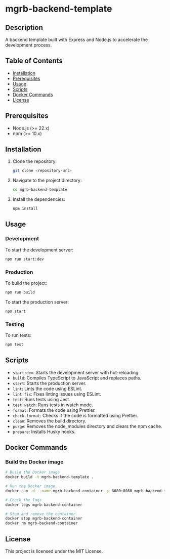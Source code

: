 # mgrb-backend-template

## Description

A backend template built with Express and Node.js to accelerate the development process.

## Table of Contents

- [Installation](#installation)
- [Prerequisites](#prerequisites)
- [Usage](#usage)
- [Scripts](#scripts)
- [Docker Commands](#docker-commands)
- [License](#license)

## Prerequisites

- Node.js (>= 22.x)
- npm (>= 10.x)

## Installation

1. Clone the repository:
    ```sh
    git clone <repository-url>
    ```
2. Navigate to the project directory:
    ```sh
    cd mgrb-backend-template
    ```
3. Install the dependencies:
    ```sh
    npm install
    ```

## Usage

### Development

To start the development server:

```sh
npm run start:dev
```

### Production

To build the project:

```sh
npm run build
```

To start the production server:

```sh
npm start
```

### Testing

To run tests:

```sh
npm test
```

## Scripts

- `start:dev`: Starts the development server with hot-reloading.
- `build`: Compiles TypeScript to JavaScript and replaces paths.
- `start`: Starts the production server.
- `lint`: Lints the code using ESLint.
- `lint:fix`: Fixes linting issues using ESLint.
- `test`: Runs tests using Jest.
- `test:watch`: Runs tests in watch mode.
- `format`: Formats the code using Prettier.
- `check-format`: Checks if the code is formatted using Prettier.
- `clean`: Removes the build directory.
- `purge`: Removes the node_modules directory and clears the npm cache.
- `prepare`: Installs Husky hooks.

## Docker Commands

### Build the Docker image

```sh
# Build the Docker image
docker build -t mgrb-backend-template .

# Run the Docker image
docker run -d --name mgrb-backend-container -p 8080:8080 mgrb-backend-template

# Check the logs
docker logs mgrb-backend-container

# Stop and remove the container
docker stop mgrb-backend-container
docker rm mgrb-backend-container
```

## License

This project is licensed under the MIT License.
